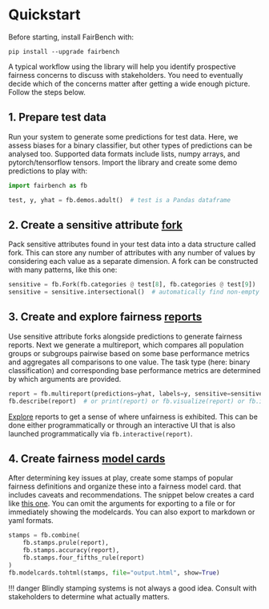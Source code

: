 # Quickstart

Before starting, install FairBench with:

```shell
pip install --upgrade fairbench
```

A typical workflow using the library will help you identify prospective
fairness concerns to discuss with stakeholders. You need to eventually
decide which of the concerns matter after getting a wide enough
picture. Follow the steps below.

## 1. Prepare test data

Run your system to generate some predictions for test data.
Here, we assess biases for a binary
classifier, but other types of predictions can be analysed too. 
Supported data formats
include lists, numpy arrays, and pytorch/tensorflow tensors.
Import the library and create some demo
predictions to play with:

```python
import fairbench as fb

test, y, yhat = fb.demos.adult()  # test is a Pandas dataframe
```

## 2. Create a sensitive attribute [fork](basics/forks.md)

Pack sensitive attributes found in your test data
into a data structure called fork.
This can store any number of attributes with any number of values
by considering each value as a separate dimension.
A fork can be constructed with many patterns, like this one:

```python
sensitive = fb.Fork(fb.categories @ test[8], fb.categories @ test[9])  # analyses of the gender and race columns
sensitive = sensitive.intersectional()  # automatically find non-empty intersections
```

## 3. Create and explore fairness [reports](basics/reports.md)

Use sensitive attribute forks alongside predictions 
to generate fairness reports.
Next we generate a multireport, which compares all population
groups or subgroups pairwise based on some base performance metrics
and aggregates all comparisons to one value.
The task type (here: binary classification)
and corresponding base performance 
metrics are determined by
which arguments are provided.

```python
report = fb.multireport(predictions=yhat, labels=y, sensitive=sensitive)
fb.describe(report)  # or print(report) or fb.visualize(report) or fb.interactive(report)
```

[Explore](basics/interactive.md) 
reports to get a sense of where unfairness is exhibited.
This can be done either programmatically 
or through an interactive UI
that is also launched programmatically via `fb.interactive(report)`.

## 4. Create fairness [model cards](advanced/modelcards.md)

After determining key issues at play,
create some stamps of popular fairness definitions 
and organize these into a fairness model card.
that includes caveats and recommendations.
The snippet below creates a card like
[this one](images/example_modelcard.md).
You can omit the arguments for exporting to a file or 
for immediately showing the modelcards.
You can also export to markdown or yaml formats.


```python
stamps = fb.combine(
    fb.stamps.prule(report),
    fb.stamps.accuracy(report),
    fb.stamps.four_fifths_rule(report)
)
fb.modelcards.tohtml(stamps, file="output.html", show=True)
```


!!! danger
    Blindly stamping systems is not 
    always a good idea. Consult with stakeholders to determine
    what actually matters.

